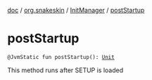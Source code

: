 [doc](../../index.md) / [org.snakeskin](../index.md) / [InitManager](index.md) / [postStartup](./post-startup.md)

# postStartup

`@JvmStatic fun postStartup(): `[`Unit`](https://kotlinlang.org/api/latest/jvm/stdlib/kotlin/-unit/index.html)

This method runs after SETUP is loaded

